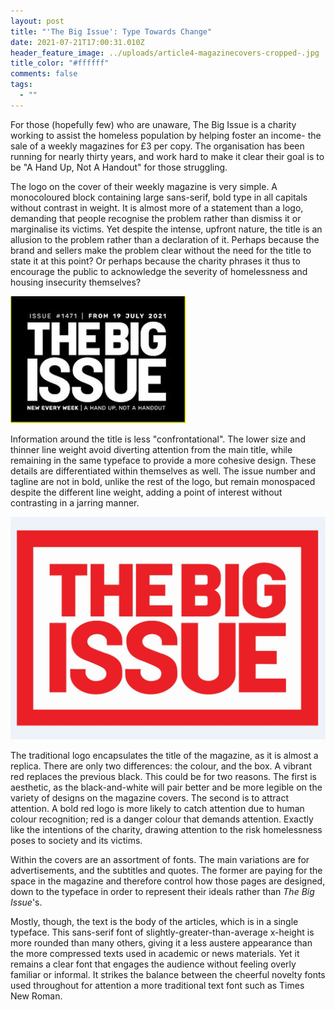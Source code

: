 ```yaml
---
layout: post
title: "'The Big Issue': Type Towards Change"
date: 2021-07-21T17:00:31.010Z
header_feature_image: ../uploads/article4-magazinecovers-cropped-.jpg
title_color: "#ffffff"
comments: false
tags:
  - ""
---
```

For those (hopefully few) who are unaware, The Big Issue is a charity working to assist the homeless population by helping foster an income- the sale of a weekly magazines for £3 per copy. The organisation has been running for nearly thirty years, and work hard to make it clear their goal is to be "A Hand Up, Not A Handout" for those struggling.

The logo on the cover of their weekly magazine is very simple. A monocoloured block containing large sans-serif, bold type in all capitals without contrast in weight. It is almost more of a statement than a logo, demanding that people recognise the problem rather than dismiss it or marginalise its victims. Yet despite the intense, upfront nature, the title is an allusion to the problem rather than a declaration of it. Perhaps because the brand and sellers make the problem clear without the need for the title to state it at this point? Or perhaps because the charity phrases it thus to encourage the public to acknowledge the severity of homelessness and housing insecurity themselves?

![](../uploads/article4-magazinelogo.jpg)

Information around the title is less "confrontational". The lower size and thinner line weight avoid diverting attention from the main title, while remaining in the same typeface to provide a more cohesive design. These details are differentiated within themselves as well. The issue number and tagline are not in bold, unlike the rest of the logo, but remain monospaced despite the different line weight, adding a point of interest without contrasting in a jarring manner.

![](../uploads/article4-redlogo.jpg)

The traditional logo encapsulates the title of the magazine, as it is almost a replica. There are only two differences: the colour, and the box. A vibrant red replaces the previous black. This could be for two reasons. The first is aesthetic, as the black-and-white will pair better and be more legible on the variety of designs on the magazine covers. The second is to attract attention. A bold red logo is more likely to catch attention due to human colour recognition; red is a danger colour that demands attention. Exactly like the intentions of the charity, drawing attention to the risk homelessness poses to society and its victims.

Within the covers are an assortment of fonts. The main variations are for advertisements, and the subtitles and quotes. The former are paying for the space in the magazine and therefore control how those pages are designed, down to the typeface in order to represent their ideals rather than *The Big Issue*'s.

Mostly, though, the text is the body of the articles, which is in a single typeface. This sans-serif font of slightly-greater-than-average x-height is more rounded than many others, giving it a less austere appearance than the more compressed texts used in academic or news materials. Yet it remains a clear font that engages the audience without feeling overly familiar or informal. It strikes the balance between the cheerful novelty fonts used throughout for attention a more traditional text font such as Times New Roman.